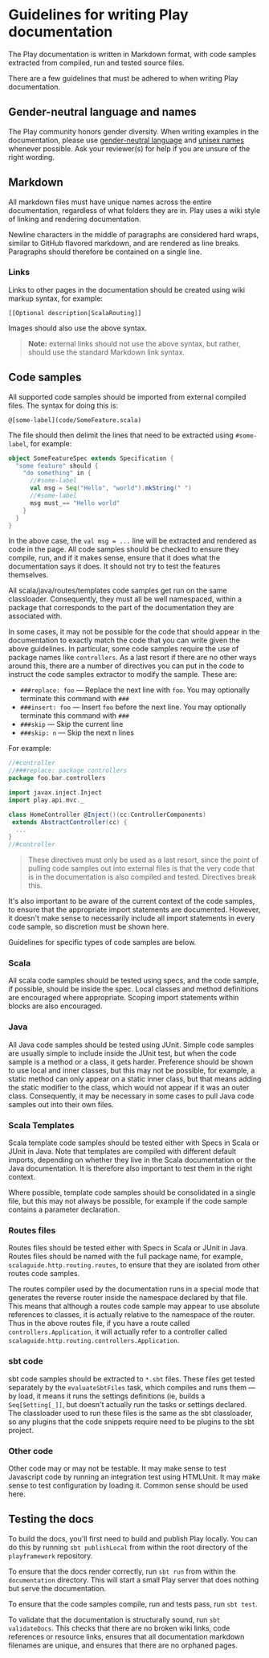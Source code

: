 <!--- Copyright (C) Lightbend Inc. <https://www.lightbend.com> -->

# Guidelines for writing Play documentation

The Play documentation is written in Markdown format, with code samples extracted from compiled, run and tested source files.

There are a few guidelines that must be adhered to when writing Play documentation.

## Gender-neutral language and names

The Play community honors gender diversity. When writing examples in the documentation, please use [gender-neutral language](https://en.wikipedia.org/wiki/Gender-neutral_language) and [unisex names](https://en.wikipedia.org/wiki/Unisex_name) whenever possible. Ask your reviewer(s) for help if you are unsure of the right wording.

## Markdown

All markdown files must have unique names across the entire documentation, regardless of what folders they are in.  Play uses a wiki style of linking and rendering documentation.

Newline characters in the middle of paragraphs are considered hard wraps, similar to GitHub flavored markdown, and are rendered as line breaks.  Paragraphs should therefore be contained on a single line.

### Links

Links to other pages in the documentation should be created using wiki markup syntax, for example:

    [[Optional description|ScalaRouting]]

Images should also use the above syntax.

> **Note:** external links should not use the above syntax, but rather, should use the standard Markdown link syntax.

## Code samples

All supported code samples should be imported from external compiled files.  The syntax for doing this is:

    @[some-label](code/SomeFeature.scala)

The file should then delimit the lines that need to be extracted using `#some-label`, for example:

```scala
object SomeFeatureSpec extends Specification {
  "some feature" should {
    "do something" in {
      //#some-label
      val msg = Seq("Hello", "world").mkString(" ")
      //#some-label
      msg must_== "Hello world"
    }
  }
}
```

In the above case, the ``val msg = ...`` line will be extracted and rendered as code in the page.  All code samples should be checked to ensure they compile, run, and if it makes sense, ensure that it does what the documentation says it does.  It should not try to test the features themselves.

All scala/java/routes/templates code samples get run on the same classloader.  Consequently, they must all be well namespaced, within a package that corresponds to the part of the documentation they are associated with.

In some cases, it may not be possible for the code that should appear in the documentation to exactly match the code that you can write given the above guidelines.  In particular, some code samples require the use of package names like `controllers`.  As a last resort if there are no other ways around this, there are a number of directives you can put in the code to instruct the code samples extractor to modify the sample.  These are:

* `###replace: foo` — Replace the next line with `foo`.  You may optionally terminate this command with `###`
* `###insert: foo` — Insert `foo` before the next line.  You may optionally terminate this command with `###`
* `###skip` — Skip the current line
* `###skip: n` — Skip the next n lines

For example:

```scala
//#controller
//###replace: package controllers
package foo.bar.controllers

import javax.inject.Inject
import play.api.mvc._

class HomeController @Inject()(cc:ControllerComponents)
 extends AbstractController(cc) {
  ...
}
//#controller
```

> These directives must only be used as a last resort, since the point of pulling code samples out into external files is that the very code that is in the documentation is also compiled and tested.  Directives break this.

It's also important to be aware of the current context of the code samples, to ensure that the appropriate import statements are documented.  However, it doesn't make sense to necessarily include all import statements in every code sample, so discretion must be shown here.

Guidelines for specific types of code samples are below.

### Scala

All scala code samples should be tested using specs, and the code sample, if possible, should be inside the spec.  Local classes and method definitions are encouraged where appropriate.  Scoping import statements within blocks are also encouraged.

### Java

All Java code samples should be tested using JUnit.  Simple code samples are usually simple to include inside the JUnit test, but when the code sample is a method or a class, it gets harder.  Preference should be shown to use local and inner classes, but this may not be possible, for example, a static method can only appear on a static inner class, but that means adding the static modifier to the class, which would not appear if it was an outer class.  Consequently, it may be necessary in some cases to pull Java code samples out into their own files.

### Scala Templates

Scala template code samples should be tested either with Specs in Scala or JUnit in Java.  Note that templates are compiled with different default imports, depending on whether they live in the Scala documentation or the Java documentation.  It is therefore also important to test them in the right context.

Where possible, template code samples should be consolidated in a single file, but this may not always be possible, for example if the code sample contains a parameter declaration.

### Routes files

Routes files should be tested either with Specs in Scala or JUnit in Java.  Routes files should be named with the full package name, for example, `scalaguide.http.routing.routes`, to ensure that they are isolated from other routes code samples.

The routes compiler used by the documentation runs in a special mode that generates the reverse router inside the namespace declared by that file.  This means that although a routes code sample may appear to use absolute references to classes, it is actually relative to the namespace of the router.  Thus in the above routes file, if you have a route called `controllers.Application`, it will actually refer to a controller called `scalaguide.http.routing.controllers.Application`.

### sbt code

sbt code samples should be extracted to `*.sbt` files.  These files get tested separately by the `evaluateSbtFiles` task, which compiles and runs them — by load, it means it runs the settings definitions (ie, builds a `Seq[Setting[_]]`, but doesn't actually run the tasks or settings declared.  The classloader used to run these files is the same as the sbt classloader, so any plugins that the code snippets require need to be plugins to the sbt project.

### Other code

Other code may or may not be testable.  It may make sense to test Javascript code by running an integration test using HTMLUnit.  It may make sense to test configuration by loading it.  Common sense should be used here.

## Testing the docs

To build the docs, you'll first need to build and publish Play locally. You can do this by running `sbt publishLocal` from within the root directory of the `playframework` repository.

To ensure that the docs render correctly, run `sbt run` from within the `documentation` directory.  This will start a small Play server that does nothing but serve the documentation.

To ensure that the code samples compile, run and tests pass, run `sbt test`.

To validate that the documentation is structurally sound, run `sbt validateDocs`.  This checks that there are no broken wiki links, code references or resource links, ensures that all documentation markdown filenames are unique, and ensures that there are no orphaned pages.

